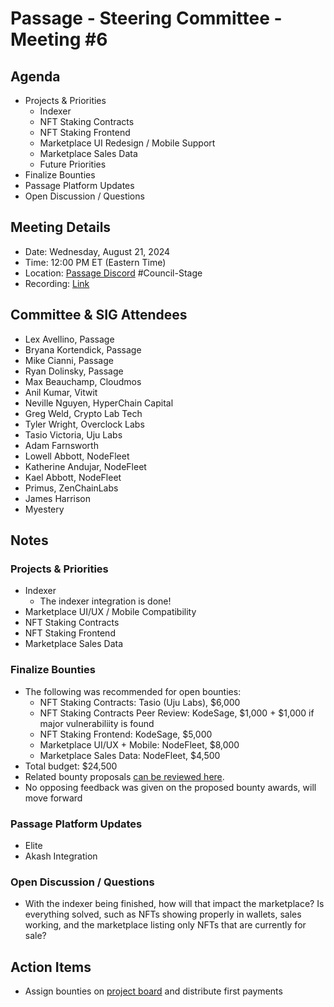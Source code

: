 # Passage - Steering Committee - Meeting #6

## Agenda
- Projects & Priorities
  - Indexer
  - NFT Staking Contracts
  - NFT Staking Frontend
  - Marketplace UI Redesign / Mobile Support
  - Marketplace Sales Data
  - Future Priorities
- Finalize Bounties
- Passage Platform Updates
- Open Discussion / Questions

## Meeting Details
- Date: Wednesday, August 21, 2024
- Time: 12:00 PM ET (Eastern Time)
- Location: [Passage Discord](https://discord.gg/passage) #Council-Stage
- Recording: [Link](https://youtu.be/h9rX2L1f9lE)

## Committee & SIG Attendees
- Lex Avellino, Passage
- Bryana Kortendick, Passage
- Mike Cianni, Passage
- Ryan Dolinsky, Passage
- Max Beauchamp, Cloudmos
- Anil Kumar, Vitwit
- Neville Nguyen, HyperChain Capital
- Greg Weld, Crypto Lab Tech
- Tyler Wright, Overclock Labs
- Tasio Victoria, Uju Labs
- Adam Farnsworth
- Lowell Abbott, NodeFleet
- Katherine Andujar, NodeFleet
- Kael Abbott, NodeFleet
- Primus, ZenChainLabs
- James Harrison
- Myestery

##  Notes
### Projects & Priorities
- Indexer
  - The indexer integration is done!
- Marketplace UI/UX / Mobile Compatibility
- NFT Staking Contracts
- NFT Staking Frontend
- Marketplace Sales Data

### Finalize Bounties
- The following was recommended for open bounties:
  - NFT Staking Contracts: Tasio (Uju Labs), $6,000
  - NFT Staking Contracts Peer Review: KodeSage, $1,000 + $1,000 if major vulnerabiliity is found
  - NFT Staking Frontend: KodeSage, $5,000
  - Marketplace UI/UX + Mobile: NodeFleet, $8,000
  - Marketplace Sales Data: NodeFleet, $4,500
- Total budget: $24,500
- Related bounty proposals [can be reviewed here](https://docs.google.com/document/d/1qwIuULucKGPiLP2brIIuVOPKGFkDdHv06xGLDaAopvw/edit).
- No opposing feedback was given on the proposed bounty awards, will move forward

### Passage Platform Updates
- Elite
- Akash Integration

### Open Discussion / Questions
- With the indexer being finished, how will that impact the marketplace? Is everything solved, such as NFTs showing properly in wallets, sales working, and the marketplace listing only NFTs that are currently for sale?

## Action Items
- Assign bounties on [project board](https://github.com/orgs/Passage-Chain/projects/1) and distribute first payments
